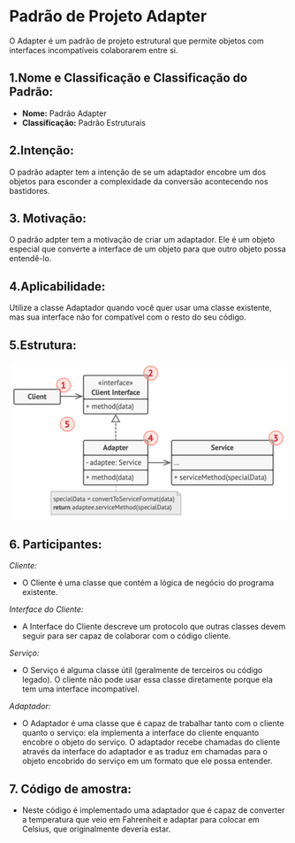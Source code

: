 # Padrão de Projeto Adapter
O Adapter é um padrão de projeto estrutural que permite objetos com interfaces incompatíveis colaborarem entre si.
## 1.Nome e Classificação e Classificação do Padrão:
* **Nome:** Padrão Adapter
* **Classificação:** Padrão Estruturais
## 2.Intenção:
O padrão adapter tem a intenção de se um adaptador encobre um dos objetos para esconder a complexidade da conversão acontecendo nos bastidores.
## 3. Motivação:
O padrão adpter tem a motivação de criar um adaptador. Ele é um objeto especial que converte a interface de um objeto para que outro objeto possa entendê-lo.
## 4.Aplicabilidade:
Utilize a classe Adaptador quando você quer usar uma classe existente, mas sua interface não for compatível com o resto do seu código.
## 5.Estrutura:
![](https://github.com/victor-santana/Padroes-de-Projeto/blob/master/Padroes%20de%20Projetos/Adapter/Adapter.png)


## 6. Participantes:
 *Cliente:*

* O Cliente é uma classe que contém a lógica de negócio do programa existente.

 *Interface do Cliente:*

* A Interface do Cliente descreve um protocolo que outras classes devem seguir para ser capaz de colaborar com o código cliente.

 *Serviço:*

* O Serviço é alguma classe útil (geralmente de terceiros ou código legado). O cliente não pode usar essa classe diretamente porque ela tem uma interface incompatível.

 *Adaptador:*

* O Adaptador é uma classe que é capaz de trabalhar tanto com o cliente quanto o serviço: ela implementa a interface do cliente enquanto encobre o objeto do serviço. O adaptador recebe chamadas do cliente através da interface do adaptador e as traduz em chamadas para o objeto encobrido do serviço em um formato que ele possa entender.


## 7. Código de amostra:
* Neste código é implementado uma adaptador que é capaz de converter a temperatura que veio em Fahrenheit e adaptar para colocar em Celsius, que originalmente deveria estar.
